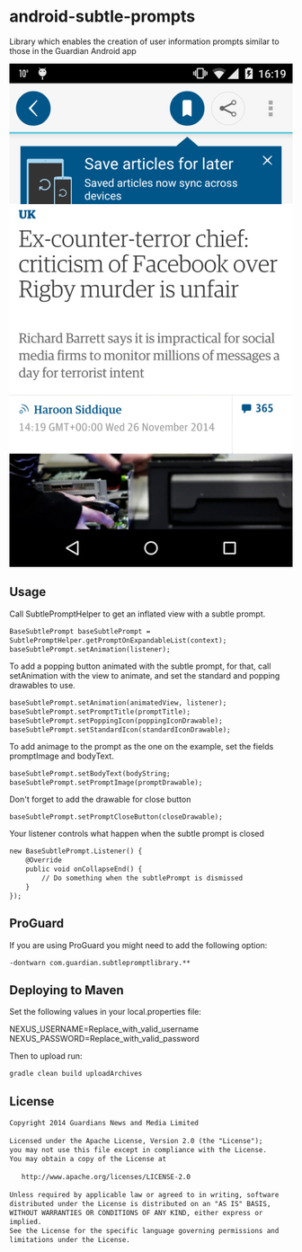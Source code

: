 android-subtle-prompts
======================

Library which enables the creation of user information prompts similar to those in the Guardian Android app

![ScreenShot](sample_small.png?raw=true "Subtle Prompt on view")

Usage
--------

Call SubtlePromptHelper to get an inflated view with a subtle prompt.

    BaseSubtlePrompt baseSubtlePrompt = SubtlePromptHelper.getPromptOnExpandableList(context);
    baseSubtlePrompt.setAnimation(listener);

To add a popping button animated with the subtle prompt, for that, call setAnimation with the
view to animate, and set the standard and popping drawables to use. 

    baseSubtlePrompt.setAnimation(animatedView, listener);
    baseSubtlePrompt.setPromptTitle(promptTitle);
    baseSubtlePrompt.setPoppingIcon(poppingIconDrawable);
    baseSubtlePrompt.setStandardIcon(standardIconDrawable);

To add animage to the prompt as the one on the example, set the fields promptImage and bodyText.

    baseSubtlePrompt.setBodyText(bodyString;
    baseSubtlePrompt.setPromptImage(promptDrawable);

Don't forget to add the drawable for close button

    baseSubtlePrompt.setPromptCloseButton(closeDrawable);

Your listener controls what happen when the subtle prompt is closed

    new BaseSubtlePrompt.Listener() {
        @Override
        public void onCollapseEnd() {
            // Do something when the subtlePrompt is dismissed
        }
    });


ProGuard
--------

If you are using ProGuard you might need to add the following option:
```
-dontwarn com.guardian.subtlepromptlibrary.**
```

Deploying to Maven
-------------------

Set the following values in your local.properties file:

NEXUS_USERNAME=Replace_with_valid_username
NEXUS_PASSWORD=Replace_with_valid_password

Then to upload run:

    gradle clean build uploadArchives


License
--------

    Copyright 2014 Guardians News and Media Limited

    Licensed under the Apache License, Version 2.0 (the "License");
    you may not use this file except in compliance with the License.
    You may obtain a copy of the License at

       http://www.apache.org/licenses/LICENSE-2.0

    Unless required by applicable law or agreed to in writing, software
    distributed under the License is distributed on an "AS IS" BASIS,
    WITHOUT WARRANTIES OR CONDITIONS OF ANY KIND, either express or implied.
    See the License for the specific language governing permissions and
    limitations under the License.




